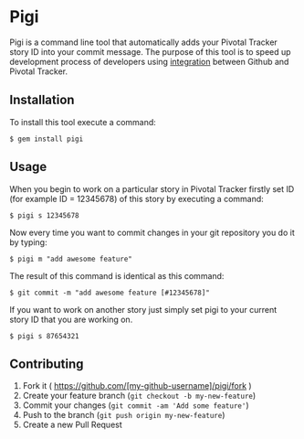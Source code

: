 # Pigi

Pigi is a command line tool that automatically adds your Pivotal Tracker story ID into your commit message. The purpose of this tool is to speed up development process of developers using [integration](http://pivotallabs.com/level-up-your-development-workflow-with-github-pivotal-tracker/) between Github and Pivotal Tracker.

## Installation

To install this tool execute a command:

    $ gem install pigi

## Usage

When you begin to work on a particular story in Pivotal Tracker firstly set ID (for example ID = 12345678) of this story by executing a command:

	$ pigi s 12345678 
	
Now every time you want to commit changes in your git repository you do it by typing:

	$ pigi m "add awesome feature"
	
The result of this command is identical as this command:

	$ git commit -m "add awesome feature [#12345678]"
	
If you want to work on another story just simply set pigi to your current story ID that you are working on.

	$ pigi s 87654321
	

## Contributing

1. Fork it ( https://github.com/[my-github-username]/pigi/fork )
2. Create your feature branch (`git checkout -b my-new-feature`)
3. Commit your changes (`git commit -am 'Add some feature'`)
4. Push to the branch (`git push origin my-new-feature`)
5. Create a new Pull Request
